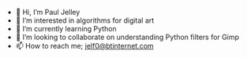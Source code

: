 - 👋 Hi, I’m Paul Jelley
- 👀 I’m interested in algorithms for digital art
- 🌱 I’m currently learning Python
- 💞️ I’m looking to collaborate on understanding Python filters for Gimp
- 📫 How to reach me; jelf0@btinternet.com

<!---
Jelf0/Jelf0 is a ✨ special ✨ repository because its `README.md` (this file) appears on your GitHub profile.
You can click the Preview link to take a look at your changes.
--->
